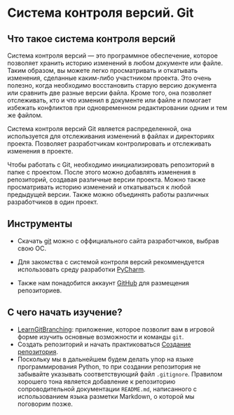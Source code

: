 # Сиcтема контроля версий. Git

## Что такое система контроля версий

Система контроля версий — это программное обеспечение, которое позволяет хранить историю изменений в любом документе или
файле. Таким образом, вы можете легко просматривать и откатывать изменения, сделанные каким-либо участником проекта. Это
очень полезно, когда необходимо восстановить старую версию документа или сравнить две разные версии файла. Кроме того,
она позволяет отслеживать, кто и что изменил в документе или файле и помогает избежать конфликтов при одновременном
редактировании одним и тем же файлом.

Система контроля версий Git является распределенной, она используется для отслеживания изменений в файлах и директориях
проекта. Позволяет разработчикам контролировать и отслеживать изменения в проекте.

Чтобы работать с Git, необходимо инициализировать репозиторий в папке с проектом. После этого можно добавлять изменения
в репозиторий, создавая различные версии проекта. Можно также просматривать историю изменений и откатываться к любой
предыдущей версии. Также можно объединять работы различных разработчиков в один проект.

## Инструменты

+ Скачать [git](https://git-scm.com/downloads) можно с оффициального сайта разработчиков, выбрав свою ОС.

+ Для закомства с системой контроля версий рекоммендуется использовать среду
  разработки [PyCharm](https://www.jetbrains.com/pycharm/download).

+ Также нам понадобится аккаунт [GitHub](https://github.com/) для размещения репозиториев.

## С чего начать изучение?

+ [LearnGitBranching](https://learngitbranching.js.org/?locale=ru_RU): приложение, которое позволит вам в игровой форме
  изучить основные возможности и команды `git`.
+ Создать репозиторий и начать практиковаться
  [Создание репозитория](https://docs.github.com/ru/repositories/creating-and-managing-repositories/creating-a-new-repository).
+ Поскольку мы в дальнейшем будем делать упор на языке программирования Python, то при создании репозитория не забывайте
  указывать соответствующий файл `.gitignore`. Правилом хорошего тона является добавление к репозиторию сопроводительной
  документации `README.md`, написанного с использованием языка разметки Markdown, о которой мы поговорим позже.

